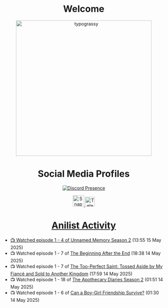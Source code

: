 <div align="center">

# Welcome
<a href="https://github.com/kawarimidoll/typograssy">
    <img alt="typograssy" src="https://typograssy.deno.dev/api?text=%E3%82%88%E3%81%86%E3%81%93%E3%81%9D%E3%81%BF%E3%81%AA%E3%81%95%E3%82%93%20-%20Sheby--&&l0=none&l1=82d9d0&l2=027353&l3=038c4c&l4=01402e&bg=none&frame=none&speed=100&comment=" width="421.99">
</a>

</div>

<div align="center">

# Social Media Profiles

[![Discord Presence](https://lanyard.cnrad.dev/api/612532963938271232)](https://discord.com/users/612532963938271232)


<a href="https://www.snapchat.com/add/a.sheby" title="Snapchat Profile">
    <img src="https://www.freepnglogos.com/uploads/snapchat-logo-png-0.png" width="35" alt="Snapchat Logo" />


<a href="https://t.me/ASheby" title="Telegram Profile">
    <img src="https://www.freepnglogos.com/uploads/telegram-logo-png-0.png" width="30" alt="Telegram Logo" />


</div>

<div align="center">

# Anilist Activity

</div>

<!-- ANILIST_ACTIVITY:start -->

-   📺 Watched episode 1 - 4 of [Unnamed Memory Season 2](https://anilist.co/anime/178550) (13:55 15 May 2025)
-   📺 Watched episode 1 - 7 of [The Beginning After the End](https://anilist.co/anime/183161) (18:38 14 May 2025)
-   📺 Watched episode 1 - 7 of [The Too-Perfect Saint: Tossed Aside by My Fiancé and Sold to Another Kingdom](https://anilist.co/anime/183275) (17:59 14 May 2025)
-   📺 Watched episode 1 - 18 of [The Apothecary Diaries Season 2](https://anilist.co/anime/176301) (01:51 14 May 2025)
-   📺 Watched episode 1 - 6 of [Can a Boy-Girl Friendship Survive?](https://anilist.co/anime/153554) (01:30 14 May 2025)

<!-- ANILIST_ACTIVITY:end -->
